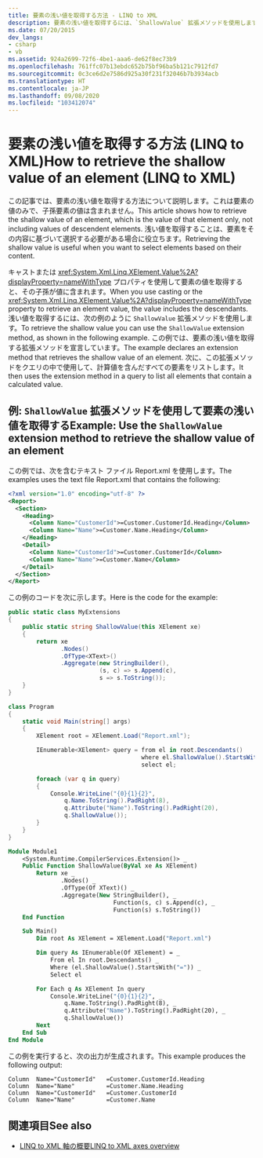 ```yaml
---
title: 要素の浅い値を取得する方法 - LINQ to XML
description: 要素の浅い値を取得するには、`ShallowValue` 拡張メソッドを使用します。 浅い値は、その要素の値のみです。つまり、子孫要素の値は含まれません。
ms.date: 07/20/2015
dev_langs:
- csharp
- vb
ms.assetid: 924a2699-72f6-4be1-aaa6-de62f8ec73b9
ms.openlocfilehash: 761ffc07b13ebdc652b75bf96ba5b121c7912fd7
ms.sourcegitcommit: 0c3ce6d2e7586d925a30f231f32046b7b3934acb
ms.translationtype: HT
ms.contentlocale: ja-JP
ms.lasthandoff: 09/08/2020
ms.locfileid: "103412074"
---
```

# <a name="how-to-retrieve-the-shallow-value-of-an-element-linq-to-xml"></a><span data-ttu-id="9ae6a-104">要素の浅い値を取得する方法 (LINQ to XML)</span><span class="sxs-lookup"><span data-stu-id="9ae6a-104">How to retrieve the shallow value of an element (LINQ to XML)</span></span>

<span data-ttu-id="9ae6a-105">この記事では、要素の浅い値を取得する方法について説明します。これは要素の値のみで、子孫要素の値は含まれません。</span><span class="sxs-lookup"><span data-stu-id="9ae6a-105">This article shows how to retrieve the shallow value of an element, which is the value of that element only, not including values of descendent elements.</span></span> <span data-ttu-id="9ae6a-106">浅い値を取得することは、要素をその内容に基づいて選択する必要がある場合に役立ちます。</span><span class="sxs-lookup"><span data-stu-id="9ae6a-106">Retrieving the shallow value is useful when you want to select elements based on their content.</span></span>

<span data-ttu-id="9ae6a-107">キャストまたは <xref:System.Xml.Linq.XElement.Value%2A?displayProperty=nameWithType> プロパティを使用して要素の値を取得すると、その子孫が値に含まれます。</span><span class="sxs-lookup"><span data-stu-id="9ae6a-107">When you use casting or the <xref:System.Xml.Linq.XElement.Value%2A?displayProperty=nameWithType> property to retrieve an element value, the value includes the descendants.</span></span> <span data-ttu-id="9ae6a-108">浅い値を取得するには、次の例のように `ShallowValue` 拡張メソッドを使用します。</span><span class="sxs-lookup"><span data-stu-id="9ae6a-108">To retrieve the shallow value you can use the `ShallowValue` extension method, as shown in the following example.</span></span> <span data-ttu-id="9ae6a-109">この例では、要素の浅い値を取得する拡張メソッドを宣言しています。</span><span class="sxs-lookup"><span data-stu-id="9ae6a-109">The example declares an extension method that retrieves the shallow value of an element.</span></span> <span data-ttu-id="9ae6a-110">次に、この拡張メソッドをクエリの中で使用して、計算値を含んだすべての要素をリストします。</span><span class="sxs-lookup"><span data-stu-id="9ae6a-110">It then uses the extension method in a query to list all elements that contain a calculated value.</span></span>

## <a name="example-use-the-shallowvalue-extension-method-to-retrieve-the-shallow-value-of-an-element"></a><span data-ttu-id="9ae6a-111">例: `ShallowValue` 拡張メソッドを使用して要素の浅い値を取得する</span><span class="sxs-lookup"><span data-stu-id="9ae6a-111">Example: Use the `ShallowValue` extension method to retrieve the shallow value of an element</span></span>

<span data-ttu-id="9ae6a-112">この例では、次を含むテキスト ファイル Report.xml を使用します。</span><span class="sxs-lookup"><span data-stu-id="9ae6a-112">The examples uses the text file Report.xml that contains the following:</span></span>

```xml
<?xml version="1.0" encoding="utf-8" ?>
<Report>
  <Section>
    <Heading>
      <Column Name="CustomerId">=Customer.CustomerId.Heading</Column>
      <Column Name="Name">=Customer.Name.Heading</Column>
    </Heading>
    <Detail>
      <Column Name="CustomerId">=Customer.CustomerId</Column>
      <Column Name="Name">=Customer.Name</Column>
    </Detail>
  </Section>
</Report>
```

<span data-ttu-id="9ae6a-113">この例のコードを次に示します。</span><span class="sxs-lookup"><span data-stu-id="9ae6a-113">Here is the code for the example:</span></span>

```csharp
public static class MyExtensions
{
    public static string ShallowValue(this XElement xe)
    {
        return xe
               .Nodes()
               .OfType<XText>()
               .Aggregate(new StringBuilder(),
                          (s, c) => s.Append(c),
                          s => s.ToString());
    }
}

class Program
{
    static void Main(string[] args)
    {
        XElement root = XElement.Load("Report.xml");

        IEnumerable<XElement> query = from el in root.Descendants()
                                      where el.ShallowValue().StartsWith("=")
                                      select el;

        foreach (var q in query)
        {
            Console.WriteLine("{0}{1}{2}",
                q.Name.ToString().PadRight(8),
                q.Attribute("Name").ToString().PadRight(20),
                q.ShallowValue());
        }
    }
}
```

```vb
Module Module1
    <System.Runtime.CompilerServices.Extension()> _
    Public Function ShallowValue(ByVal xe As XElement)
        Return xe _
               .Nodes() _
               .OfType(Of XText)() _
               .Aggregate(New StringBuilder(), _
                              Function(s, c) s.Append(c), _
                              Function(s) s.ToString())
    End Function

    Sub Main()
        Dim root As XElement = XElement.Load("Report.xml")

        Dim query As IEnumerable(Of XElement) = _
            From el In root.Descendants() _
            Where (el.ShallowValue().StartsWith("=")) _
            Select el

        For Each q As XElement In query
            Console.WriteLine("{0}{1}{2}", _
                q.Name.ToString().PadRight(8), _
                q.Attribute("Name").ToString().PadRight(20), _
                q.ShallowValue())
        Next
    End Sub
End Module
```

<span data-ttu-id="9ae6a-114">この例を実行すると、次の出力が生成されます。</span><span class="sxs-lookup"><span data-stu-id="9ae6a-114">This example produces the following output:</span></span>

```output
Column  Name="CustomerId"   =Customer.CustomerId.Heading
Column  Name="Name"         =Customer.Name.Heading
Column  Name="CustomerId"   =Customer.CustomerId
Column  Name="Name"         =Customer.Name
```

## <a name="see-also"></a><span data-ttu-id="9ae6a-115">関連項目</span><span class="sxs-lookup"><span data-stu-id="9ae6a-115">See also</span></span>

- [<span data-ttu-id="9ae6a-116">LINQ to XML 軸の概要</span><span class="sxs-lookup"><span data-stu-id="9ae6a-116">LINQ to XML axes overview</span></span>](linq-xml-axes-overview.md)
